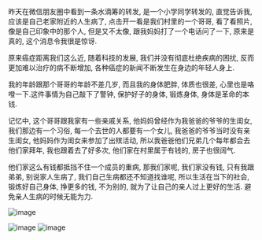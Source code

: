 昨天在微信朋友圈中看到一条水滴筹的转发, 是一个小学同学转发的, 直觉告诉我, 应该是自己老家附近的人生病了, 点击开一看是我们村里的一个哥哥, 看了看照片, 像是自己印象中的那个人, 但是又不太像, 跟我妈妈打了一个电话问了一下, 原来是真的, 这个消息令我很是惊讶.

原来癌症距离我们这么近, 随着科技的发展, 我们并没有彻底杜绝疾病的困扰, 反而更加难以治疗的病不断增加, 各种癌症的新闻不断发生在身边的年轻人身上.

我的年龄跟那个哥哥的年龄不差几岁, 而且我的身体肥胖, 体质也很差, 心里也是咯噔一下.这件事情为自己敲下了警钟, 保护好子的身体, 锻炼身体, 身体是革命的本钱.

记忆中, 这个哥哥跟我家有一些亲戚关系, 他妈妈曾经作为我爸爸的爷爷的生闺女, 我们那边有一个习俗, 每一个去世的人都要有一个女儿, 我爸爸的爷爷当时没有亲生闺女, 他妈妈作为闺女来参加了出殡活动, 所以我爸爸他们兄弟几个每年都会去他们家拜年, 我也跟着去了好多次, 他们家在村里属于有钱的, 房子也很阔气.

他们家这么有钱都抵挡不住一个成员的重病, 那我们家呢, 我们家没有钱, 只有我跟弟弟, 别说家人生病了, 我们自己生病都还不知道找谁呢, 所以生活在当下的社会, 锻炼好自己身体, 挣更多的钱, 不为别的, 就为了让自己的亲人过上更好的生活. 避免亲人生病的时候无能为力.


![image](https://user-images.githubusercontent.com/7486508/64061058-aebd7500-cc07-11e9-8680-96f714281610.png)


![image](https://user-images.githubusercontent.com/7486508/64060919-0d81ef00-cc06-11e9-93d1-b805f3f55022.png)
![image](https://user-images.githubusercontent.com/7486508/64060957-82552900-cc06-11e9-9299-47473f72f4e5.png)